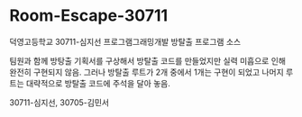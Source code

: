 # Room-Escape-30711
덕영고등학교 30711-심지선 프로그램그래밍개발 방탈출 프로그램 소스

팀원과 함께 방탕출 기획서를 구상해서 방탈출 코드를 만들었지만 실력 미흡으로 인해 완전히 구현되지 않음.
그러나 방탈출 루트가 2개 중에서 1개는 구현이 되었고 나머지 루트는 대략적으로 방탈출 코드에 주석을 달아 놓음.

30711-심지선, 30705-김민서
